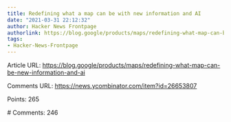 ```yaml
---
title: Redefining what a map can be with new information and AI
date: "2021-03-31 22:12:32"
author: Hacker News Frontpage
authorlink: https://blog.google/products/maps/redefining-what-map-can-be-new-information-and-ai
tags:
- Hacker-News-Frontpage
---
```


<p>Article URL: <a href="https://blog.google/products/maps/redefining-what-map-can-be-new-information-and-ai">https://blog.google/products/maps/redefining-what-map-can-be-new-information-and-ai</a></p>
<p>Comments URL: <a href="https://news.ycombinator.com/item?id=26653807">https://news.ycombinator.com/item?id=26653807</a></p>
<p>Points: 265</p>
<p># Comments: 246</p>
